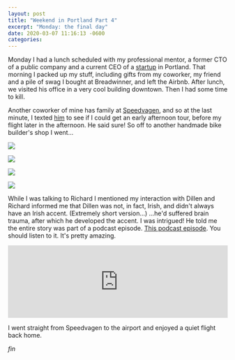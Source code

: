 ```yaml
---
layout: post
title: "Weekend in Portland Part 4"
excerpt: "Monday: the final day"
date: 2020-03-07 11:16:13 -0600
categories: 
---
```


Monday I had a lunch scheduled with my professional mentor, a former CTO of a public company and a current CEO of a [startup](https://www.koan.co/) in Portland. That morning I packed up my stuff, including gifts from my coworker, my friend and a pile of swag I bought at Breadwinner, and left the Airbnb. After lunch, we visited his office in a very cool building downtown. Then I had some time to kill.

Another coworker of mine has family at [Speedvagen](https://www.speedvagen.com/), and so at the last minute, I texted [him](http://www.bicyclecrumbs.com/ "Richard Pool") to see if I could get an early afternoon tour, before my flight later in the afternoon. He said sure! So off to another handmade bike builder's shop I went...

![]({{site.url}}/assets/2020/03/IMG_20200302_142510.jpg)

![]({{site.url}}/assets/2020/03/IMG_20200302_135641.jpg)

![]({{site.url}}/assets/2020/03/IMG_20200302_141137.jpg)

![]({{site.url}}/assets/2020/03/IMG_20200302_140623.jpg)

While I was talking to Richard I mentioned my interaction with Dillen and Richard informed me that Dillen was not, in fact, Irish, and didn't always have an Irish accent. (Extremely short version...) ...he'd suffered brain trauma, after which he developed the accent. I was intrigued! He told me the entire story was part of a podcast episode. [This podcast episode](https://soundcloud.com/user-618984410/episode-57-dillen-maurer-of). You should listen to it. It's pretty amazing.

<iframe width="100%" height="166" scrolling="no" frameborder="no" allow="autoplay" src="https://w.soundcloud.com/player/?url=https%3A//api.soundcloud.com/tracks/725696083&color=%23ff5500&auto_play=false&hide_related=false&show_comments=true&show_user=true&show_reposts=false&show_teaser=true"></iframe>

I went straight from Speedvagen to the airport and enjoyed a quiet flight back home.

_fin_
